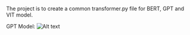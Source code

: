 The project is to create a common transformer.py file for BERT, GPT and VIT model.

GPT Model:
![Alt text]("https://github.com/saurabhmangal/ERA_late_submissions/blob/main/S17/BERT.jpg") 
